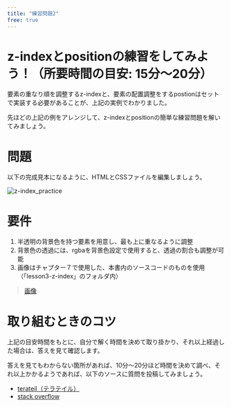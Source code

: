 ```yaml
---
title: "練習問題2"
free: true
---
```


# z-indexとpositionの練習をしてみよう！（所要時間の目安: 15分〜20分）

要素の重なり順を調整するz-indexと、要素の配置調整をするpostionはセットで実装する必要があることが、上記の実例でわかりました。

先ほどの上記の例をアレンジして、z-indexとpositionの簡単な練習問題を解いてみましょう。

# 問題

以下の完成見本になるように、HTMLとCSSファイルを編集しましょう。

![z-index_practice](https://storage.googleapis.com/zenn-user-upload/mbibsj1lmwowi4h3t6ai7l4igmga)

# 要件

1. 半透明の背景色を持つ要素を用意し、最も上に重なるように調整
2. 背景色の透過には、rgbaを背景色設定で使用すると、透過の割合も調整が可能
3. 画像はチャプター７で使用した、本書内のソースコードのものを使用（「lesson3-z-index」のフォルダ内）

> [画像](https://github.com/schabibi1/zenn-book-challenges/blob/main/lesson3-z-index/khloe-arledge-xGNi3-Hn66w-unsplash.jpg)

# 取り組むときのコツ

上記の目安時間をもとに、自分で解く時間を決めて取り掛かり、それ以上経過した場合は、答えを見て確認します。

答えを見てもわからない箇所があれば、10分〜20分ほど時間を決めて調べ、それ以上かかるようであれば、以下のソースに質問を投稿してみましょう。

- [terateil（テラテイル）](https://teratail.com/)
- [stack overflow](https://stackoverflow.com/)